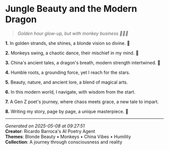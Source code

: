 # Jungle Beauty and the Modern Dragon

> *Golden hour glow-up, but with monkey business 🧜‍♀️🐒*

**1.** In golden strands, she shines, a blonde vision so divine. 🌟


**2.** Monkeys swing, a chaotic dance, their mischief in my mind. 🐒


**3.** China's ancient tales, a dragon's breath, modern strength intertwined. 🏯


**4.** Humble roots, a grounding force, yet I reach for the stars.


**5.** Beauty, nature, and ancient lore, a blend of magical arts.


**6.** In this modern world, I navigate, with wisdom from the start.


**7.** A Gen Z poet's journey, where chaos meets grace, a new tale to impart.


**8.** Writing my story, page by page, a unique masterpiece. 📖



---

*Generated on 2025-05-08 at 09:27:51*  
**Creator**: Ricardo Barroca's AI Poetry Agent  
**Themes**: Blonde Beauty • Monkeys • China Vibes • Humility  
**Collection**: A journey through consciousness and reality